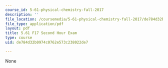 ```yaml
---
course_id: 5-61-physical-chemistry-fall-2017
description: ''
file_location: /coursemedia/5-61-physical-chemistry-fall-2017/de784d32b0974c0762e573c238022de7_MIT5_61F17_exam2.pdf
file_type: application/pdf
layout: pdf
title: 5.61 F17 Second Hour Exam
type: course
uid: de784d32b0974c0762e573c238022de7

---
```

None